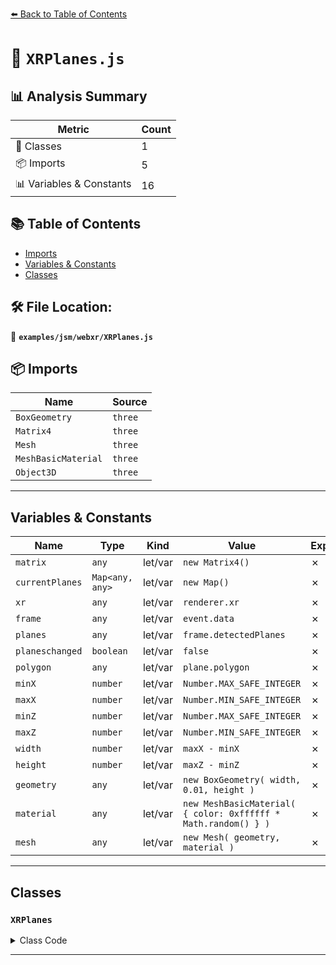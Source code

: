 [⬅️ Back to Table of Contents](../../../index.md)

# 📄 `XRPlanes.js`

## 📊 Analysis Summary

| Metric | Count |
|--------|-------|
| 🧱 Classes | 1 |
| 📦 Imports | 5 |
| 📊 Variables & Constants | 16 |

## 📚 Table of Contents

- [Imports](#imports)
- [Variables & Constants](#variables-constants)
- [Classes](#classes)

## 🛠️ File Location:
📂 **`examples/jsm/webxr/XRPlanes.js`**

## 📦 Imports

| Name | Source |
|------|--------|
| `BoxGeometry` | `three` |
| `Matrix4` | `three` |
| `Mesh` | `three` |
| `MeshBasicMaterial` | `three` |
| `Object3D` | `three` |


---

## Variables & Constants

| Name | Type | Kind | Value | Exported |
|------|------|------|-------|----------|
| `matrix` | `any` | let/var | `new Matrix4()` | ✗ |
| `currentPlanes` | `Map<any, any>` | let/var | `new Map()` | ✗ |
| `xr` | `any` | let/var | `renderer.xr` | ✗ |
| `frame` | `any` | let/var | `event.data` | ✗ |
| `planes` | `any` | let/var | `frame.detectedPlanes` | ✗ |
| `planeschanged` | `boolean` | let/var | `false` | ✗ |
| `polygon` | `any` | let/var | `plane.polygon` | ✗ |
| `minX` | `number` | let/var | `Number.MAX_SAFE_INTEGER` | ✗ |
| `maxX` | `number` | let/var | `Number.MIN_SAFE_INTEGER` | ✗ |
| `minZ` | `number` | let/var | `Number.MAX_SAFE_INTEGER` | ✗ |
| `maxZ` | `number` | let/var | `Number.MIN_SAFE_INTEGER` | ✗ |
| `width` | `number` | let/var | `maxX - minX` | ✗ |
| `height` | `number` | let/var | `maxZ - minZ` | ✗ |
| `geometry` | `any` | let/var | `new BoxGeometry( width, 0.01, height )` | ✗ |
| `material` | `any` | let/var | `new MeshBasicMaterial( { color: 0xffffff * Math.random() } )` | ✗ |
| `mesh` | `any` | let/var | `new Mesh( geometry, material )` | ✗ |


---

## Classes

### `XRPlanes`

<details><summary>Class Code</summary>

```ts
class XRPlanes extends Object3D {

	/**
	 * Constructs a new XR plane container.
	 *
	 * @param {WebGLRenderer|WebGPURenderer} renderer - The renderer.
	 */
	constructor( renderer ) {

		super();

		const matrix = new Matrix4();

		const currentPlanes = new Map();

		const xr = renderer.xr;

		xr.addEventListener( 'planesdetected', event => {

			const frame = event.data;
			const planes = frame.detectedPlanes;

			const referenceSpace = xr.getReferenceSpace();

			let planeschanged = false;

			for ( const [ plane, mesh ] of currentPlanes ) {

				if ( planes.has( plane ) === false ) {

					mesh.geometry.dispose();
					mesh.material.dispose();
					this.remove( mesh );

					currentPlanes.delete( plane );

					planeschanged = true;

				}

			}

			for ( const plane of planes ) {

				if ( currentPlanes.has( plane ) === false ) {

					const pose = frame.getPose( plane.planeSpace, referenceSpace );
					matrix.fromArray( pose.transform.matrix );

					const polygon = plane.polygon;

					let minX = Number.MAX_SAFE_INTEGER;
					let maxX = Number.MIN_SAFE_INTEGER;
					let minZ = Number.MAX_SAFE_INTEGER;
					let maxZ = Number.MIN_SAFE_INTEGER;

					for ( const point of polygon ) {

						minX = Math.min( minX, point.x );
						maxX = Math.max( maxX, point.x );
						minZ = Math.min( minZ, point.z );
						maxZ = Math.max( maxZ, point.z );

					}

					const width = maxX - minX;
					const height = maxZ - minZ;

					const geometry = new BoxGeometry( width, 0.01, height );
					const material = new MeshBasicMaterial( { color: 0xffffff * Math.random() } );

					const mesh = new Mesh( geometry, material );
					mesh.position.setFromMatrixPosition( matrix );
					mesh.quaternion.setFromRotationMatrix( matrix );
					this.add( mesh );

					currentPlanes.set( plane, mesh );

					planeschanged = true;

				}

			}

			if ( planeschanged ) {

				this.dispatchEvent( { type: 'planeschanged' } );

			}

		} );

	}

}
```
</details>


---